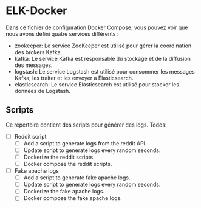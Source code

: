# ELK-Docker

Dans ce fichier de configuration Docker Compose, vous pouvez voir que nous avons défini quatre services différents :

- zookeeper: Le service ZooKeeper est utilisé pour gérer la coordination des brokers Kafka.
- kafka: Le service Kafka est responsable du stockage et de la diffusion des messages.
- logstash: Le service Logstash est utilisé pour consommer les messages Kafka, les traiter et les envoyer à Elasticsearch.
- elasticsearch: Le service Elasticsearch est utilisé pour stocker les données de Logstash.


## Scripts

Ce répertoire contient des scripts pour générer des logs.
Todos:
- [ ] Reddit script
    - [ ] Add a script to generate logs from the reddit API.
    - [ ] Update script to generate logs every random seconds.
    - [ ] Dockerize the reddit scripts.
    - [ ] Docker compose the reddit scripts.
- [ ] Fake apache logs
    - [ ] Add a script to generate fake apache logs.
    - [ ] Update script to generate logs every random seconds.
    - [ ] Dockerize the fake apache logs.
    - [ ] Docker compose the fake apache logs.